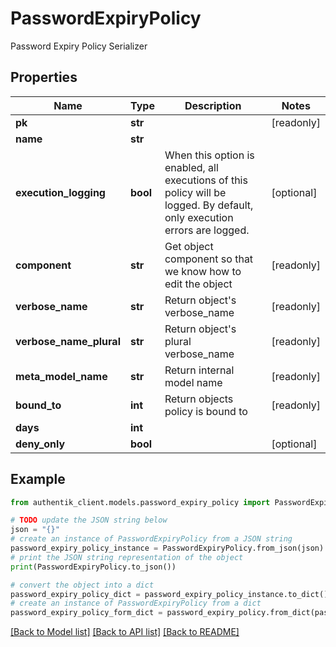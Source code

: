 # PasswordExpiryPolicy

Password Expiry Policy Serializer

## Properties

Name | Type | Description | Notes
------------ | ------------- | ------------- | -------------
**pk** | **str** |  | [readonly] 
**name** | **str** |  | 
**execution_logging** | **bool** | When this option is enabled, all executions of this policy will be logged. By default, only execution errors are logged. | [optional] 
**component** | **str** | Get object component so that we know how to edit the object | [readonly] 
**verbose_name** | **str** | Return object&#39;s verbose_name | [readonly] 
**verbose_name_plural** | **str** | Return object&#39;s plural verbose_name | [readonly] 
**meta_model_name** | **str** | Return internal model name | [readonly] 
**bound_to** | **int** | Return objects policy is bound to | [readonly] 
**days** | **int** |  | 
**deny_only** | **bool** |  | [optional] 

## Example

```python
from authentik_client.models.password_expiry_policy import PasswordExpiryPolicy

# TODO update the JSON string below
json = "{}"
# create an instance of PasswordExpiryPolicy from a JSON string
password_expiry_policy_instance = PasswordExpiryPolicy.from_json(json)
# print the JSON string representation of the object
print(PasswordExpiryPolicy.to_json())

# convert the object into a dict
password_expiry_policy_dict = password_expiry_policy_instance.to_dict()
# create an instance of PasswordExpiryPolicy from a dict
password_expiry_policy_form_dict = password_expiry_policy.from_dict(password_expiry_policy_dict)
```
[[Back to Model list]](../README.md#documentation-for-models) [[Back to API list]](../README.md#documentation-for-api-endpoints) [[Back to README]](../README.md)


